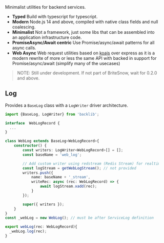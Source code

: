 
Minimalist utilities for backend services. 

- **Typed** Build with typescript for typescript.
- **Modern** Node.js 14 and above, compiled with native class fields and null coalescing. 
- **Minimalist** Not a framework, just some libs that can be assembled into an application infrastructure code.
- **PromiseAsync/Await centric** Use Promise/async/await patterns for all async calls. 
- **Web Async** Web request utilities based on [koajs](https://koajs.com/) over express as it is a modern rewrite of more or less the same API with backed in support for Promise/async/await (simplify many of the usecases)


> NOTE: Still under development. If not part of BriteSnow, wait for 0.2.0 and above.


## Log

Provides a `BaseLog` class with a `LogWriter` driver architecture. 

```ts
import {BaseLog, LogWriter} from 'backlib';

interface  WebLogRecord { 
  ...
}

class WebLog extends BaseLog<WebLogRecord>{
	constructor() {
		const writers: LogWriter<WebLogRecord>[] = [];
		const baseName = 'web_log';

		// Add custom writer using redstream (Redis Stream) for realtime login
		const logStream = getWebLogStream(); // not provided
		writers.push({
			name: baseName + '_stream',
			writeRec: async (rec: WebLogRecord) => {
				await logStream.xadd(rec);
			}
		});

		super({ writers });
	}
}
const _webLog = new WebLog(); // must be after ServiceLog definition

export webLog(rec: WebLogRecord){
  _webLog.log(rec);
}
```

